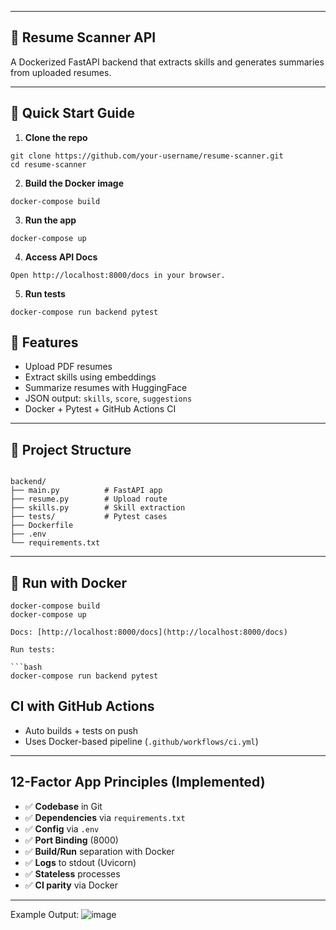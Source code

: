 
---

## 🧠 Resume Scanner API

A Dockerized FastAPI backend that extracts skills and generates summaries from uploaded resumes.

---

## 🔧 Quick Start Guide

1. **Clone the repo**
```
git clone https://github.com/your-username/resume-scanner.git
cd resume-scanner
```
2. **Build the Docker image**
```
docker-compose build
```
3. **Run the app**
```
docker-compose up
```
4. **Access API Docs**
```
Open http://localhost:8000/docs in your browser.
```
5. **Run tests**
```
docker-compose run backend pytest
```

## 🚀 Features

- Upload PDF resumes
- Extract skills using embeddings
- Summarize resumes with HuggingFace
- JSON output: `skills`, `score`, `suggestions`
- Docker + Pytest + GitHub Actions CI

---

## 🧱 Project Structure



```

backend/
├── main.py          # FastAPI app
├── resume.py        # Upload route
├── skills.py        # Skill extraction
├── tests/           # Pytest cases
├── Dockerfile
├── .env
└── requirements.txt

```


---

## 🐳 Run with Docker

```
docker-compose build
docker-compose up
```
```
Docs: [http://localhost:8000/docs](http://localhost:8000/docs)
```
```
Run tests:

```bash
docker-compose run backend pytest
```


## CI with GitHub Actions

* Auto builds + tests on push
* Uses Docker-based pipeline (`.github/workflows/ci.yml`)

---

## 12-Factor App Principles (Implemented)

* ✅ **Codebase** in Git
* ✅ **Dependencies** via `requirements.txt`
* ✅ **Config** via `.env`
* ✅ **Port Binding** (8000)
* ✅ **Build/Run** separation with Docker
* ✅ **Logs** to stdout (Uvicorn)
* ✅ **Stateless** processes
* ✅ **CI parity** via Docker

---

Example Output:
![image](https://github.com/user-attachments/assets/33fc8991-cdd7-42f0-b8fb-77a6ff6652bc)
